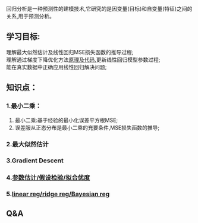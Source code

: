 回归分析是一种预测性的建模技术,它研究的是因变量(目标)和自变量(特征)之间的关系,用于预测分析。

## 学习目标:  
理解最大似然估计及线性回归MSE损失函数的推导过程;  
理解通过梯度下降优化方法[原理及代码](https://zhuanlan.zhihu.com/p/36564434),更新线性回归模型参数过程;  
能在真实数据中正确应用线性回归解决问题;  

## 知识点：  
### 1.最小二乘：  
1. 	最小二乘:基于经验的最小化误差平方根MSE;  
2. 	误差服从正态分布是最小二乘的充要条件,MSE损失函数的推导;  
### 2.最大似然估计  
### 3.Gradient Descent
### 4.[参数估计/假设检验/拟合优度](https://zhuanlan.zhihu.com/p/48541799)
### 5.[linear reg/ridge reg/Bayesian reg](https://zhuanlan.zhihu.com/p/86009986)

## Q&A
